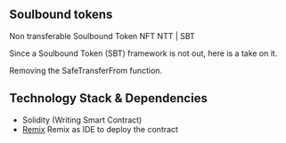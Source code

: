 ## Soulbound tokens
Non transferable Soulbound Token NFT NTT | SBT

Since a Soulbound Token (SBT) framework is not out, here is a take on it.

Removing the SafeTransferFrom function.

## Technology Stack & Dependencies

- Solidity (Writing Smart Contract)
- [Remix](https://remix.ethereum.org/) Remix as IDE to deploy the contract